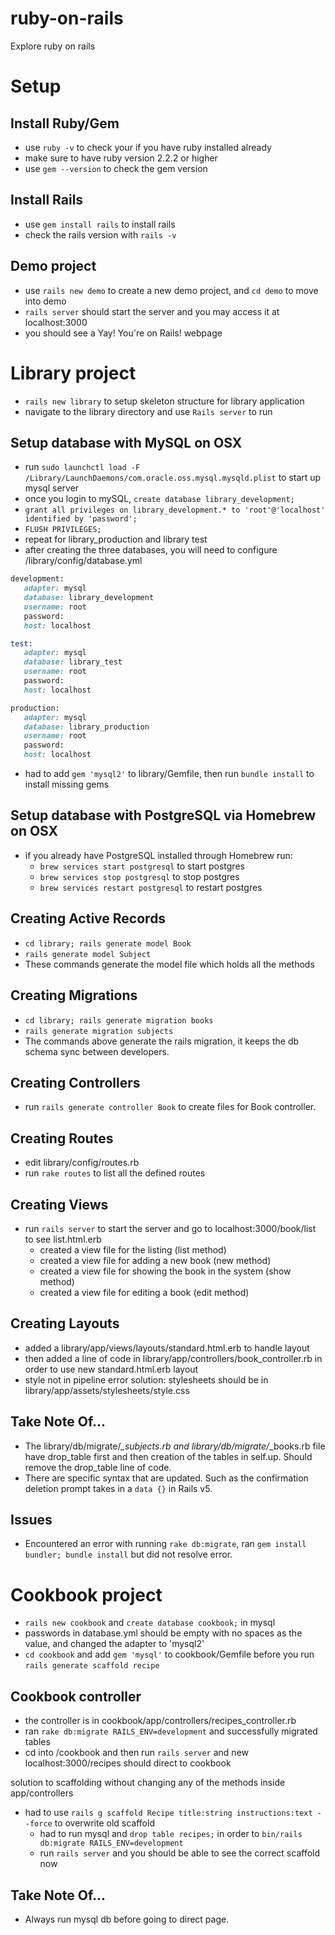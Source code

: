 # ruby-on-rails
Explore ruby on rails

# Setup
## Install Ruby/Gem
- use `ruby -v` to check your if you have ruby installed already
- make sure to have ruby version 2.2.2 or higher
- use `gem --version` to check the gem version

## Install Rails
- use `gem install rails` to install rails
- check the rails version with `rails -v`

## Demo project
- use `rails new demo` to create a new demo project, and `cd demo` to move into demo
- `rails server` should start the server and you may access it at localhost:3000
- you should see a Yay! You're on Rails! webpage

# Library project
- `rails new library` to setup skeleton structure for library application
- navigate to the library directory and use `Rails server` to run

## Setup database with MySQL on OSX
- run `sudo launchctl load -F /Library/LaunchDaemons/com.oracle.oss.mysql.mysqld.plist` to start up mysql server
- once you login to mySQL, `create database library_development;`
- `grant all privileges on library_development.* to 'root'@'localhost' identified by 'password';`
- `FLUSH PRIVILEGES;`
- repeat for library_production and library test
- after creating the three databases, you will need to configure /library/config/database.yml

```ruby
development:
   adapter: mysql
   database: library_development
   username: root
   password:
   host: localhost

test:
   adapter: mysql
   database: library_test
   username: root
   password:
   host: localhost

production:
   adapter: mysql
   database: library_production
   username: root
   password:
   host: localhost
```
- had to add `gem 'mysql2'` to library/Gemfile, then run `bundle install` to install missing gems

## Setup database with PostgreSQL via Homebrew on OSX
- if you already have PostgreSQL installed through Homebrew run:
  - `brew services start postgresql` to start postgres
  - `brew services stop postgresql` to stop postgres
  - `brew services restart postgresql` to restart postgres

## Creating Active Records
- `cd library; rails generate model Book`
- `rails generate model Subject`
- These commands generate the model file which holds all the methods

## Creating Migrations
- `cd library; rails generate migration books`
- `rails generate migration subjects`
- The commands above generate the rails migration, it keeps the db schema sync between developers.

## Creating Controllers
- run `rails generate controller Book` to create files for Book controller.

## Creating Routes
- edit library/config/routes.rb
- run `rake routes` to list all the defined routes 

## Creating Views
- run `rails server` to start the server and go to localhost:3000/book/list to see list.html.erb
  - created a view file for the listing (list method)
  - created a view file for adding a new book (new method)
  - created a view file for showing the book in the system (show method)
  - created a view file for editing a book (edit method)

## Creating Layouts
- added a library/app/views/layouts/standard.html.erb to handle layout
- then added a line of code in library/app/controllers/book_controller.rb in order to use new standard.html.erb layout
- style not in pipeline error solution: stylesheets should be in library/app/assets/stylesheets/style.css

## Take Note Of...
- The library/db/migrate/*_subjects.rb and library/db/migrate/*_books.rb file have drop_table first and then creation of the tables in self.up. Should remove the drop_table line of code.
- There are specific syntax that are updated. Such as the confirmation deletion prompt takes in a `data {}` in Rails v5.

## Issues
- Encountered an error with running `rake db:migrate`, ran `gem install bundler; bundle install` but did not resolve error.

# Cookbook project
- `rails new cookbook` and `create database cookbook;` in mysql
- passwords in database.yml should be empty with no spaces as the value, and changed the adapter to 'mysql2'
- `cd cookbook` and add `gem 'mysql'` to cookbook/Gemfile before you run `rails generate scaffold recipe`

## Cookbook controller
- the controller is in cookbook/app/controllers/recipes_controller.rb
- ran `rake db:migrate RAILS_ENV=development` and successfully migrated tables
- cd into /cookbook and then run `rails server` and new localhost:3000/recipes should direct to cookbook

solution to scaffolding without changing any of the methods inside app/controllers
- had to use `rails g scaffold Recipe title:string instructions:text --force` to overwrite old scaffold
  - had to run mysql and `drop table recipes;` in order to `bin/rails db:migrate RAILS_ENV=development` 
  - run `rails server` and you should be able to see the correct scaffold now
  

## Take Note Of...
- Always run mysql db before going to direct page.